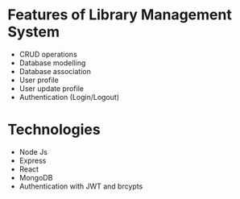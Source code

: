 # Features of Library Management System

- CRUD operations
- Database modelling
- Database association
- User profile
- User update profile
- Authentication (Login/Logout)

# Technologies

- Node Js
- Express
- React
- MongoDB
- Authentication with JWT and brcypts
